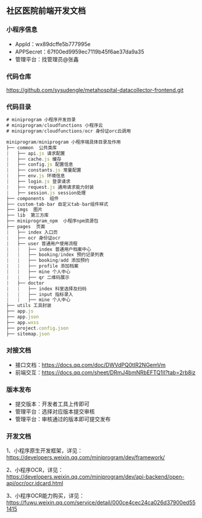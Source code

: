 
## 社区医院前端开发文档

### 小程序信息

- AppId：wx89dcffe5b777995e
- APPSecret：67f00ed9959ec7119b45f6ae37da9a35
- 管理平台：找管理员@张鑫

### 代码仓库

https://github.com/sysudengle/metahospital-datacollector-frontend.git

### 代码目录

```javascript
# miniprogram 小程序开发目录
# miniprogram/cloudfunctions 小程序云
# miniprogram/cloudfunctions/ocr 身份证orc云调用

miniprogram/miniprogram 小程序端具体目录及作用
├── common  公共类库
|   ├── api.js 请求配置
|   ├── cache.js 缓存
|   ├── config.js 配置信息
|   ├── constants.js 常量配置
|   ├── env.js 环境信息
|   ├── login.js 登录请求
|   ├── request.js 通用请求能力封装
|   ├── session.js session处理
├── components  组件
├── custom-tab-bar 自定义tab-bar组件样式
├── imgs  图片
├── lib  第三方库
├── miniprogram_npm  小程序npm资源包
├── pages  页面
|   ├── index 入口页
|   ├── ocr 身份证ocr
|   ├── user 普通用户使用流程
|   |   ├── index 普通用户档案中心
|   |   ├── booking/index 预约记录列表
|   |   ├── booking/add 添加预约
|   |   ├── profile 添加档案
|   |   ├── mine 个人中心
|   |   ├── qr 二维码展示
|   ├── doctor
|   |   ├── index 科室选择及扫码
|   |   ├── input 指标录入
|   |   ├── mine 个人中心
├── utils 工具封装
├── app.js
├── app.json
├── app.wxss
├── project.config.json
├── sitemap.json
```

### 对接文档

- 接口文档：https://docs.qq.com/doc/DWVdPQ0tIR2NGemVm
- 前端交互：https://docs.qq.com/sheet/DRmJ4bmNRbEFTQ1lI?tab=2rb8iz

### 版本发布

- 提交版本：开发者工具上传即可
- 管理平台：选择对应版本提交审核
- 管理平台：审核通过的版本即可提交发布

### 开发文档

1、小程序原生开发框架，详见：https://developers.weixin.qq.com/miniprogram/dev/framework/

2、小程序OCR，详见：https://developers.weixin.qq.com/miniprogram/dev/api-backend/open-api/ocr/ocr.idcard.html

3、小程序OCR能力购买，详见：https://fuwu.weixin.qq.com/service/detail/000ce4cec24ca026d37900ed551415

